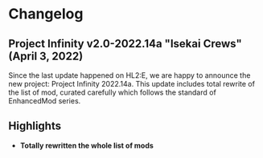 # Changelog
## Project Infinity v2.0-2022.14a "Isekai Crews" (April 3, 2022)
Since the last update happened on HL2:E, we are happy to announce the new project: Project Infinity 2022.14a. This update includes total rewrite of the list of mod, curated carefully which follows the standard of EnhancedMod series.

## Highlights
* **Totally rewritten the whole list of mods**